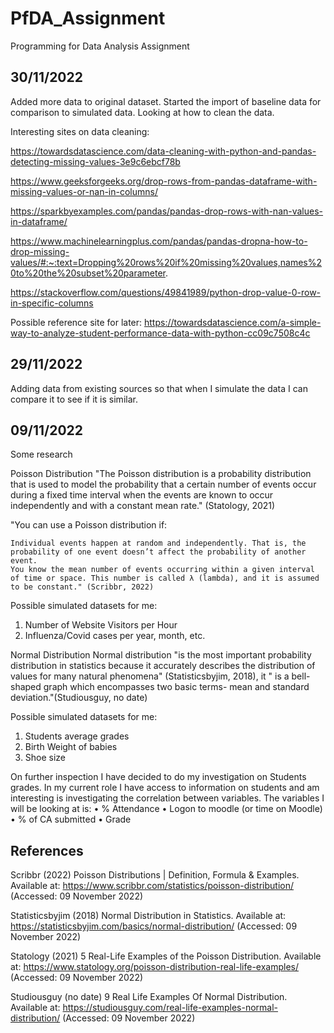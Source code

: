 # PfDA_Assignment
Programming for Data Analysis Assignment

30/11/2022
----------
Added more data to original dataset.
Started the import of baseline data for comparison to simulated data.
Looking at how to clean the data.

Interesting sites on data cleaning:

https://towardsdatascience.com/data-cleaning-with-python-and-pandas-detecting-missing-values-3e9c6ebcf78b

https://www.geeksforgeeks.org/drop-rows-from-pandas-dataframe-with-missing-values-or-nan-in-columns/

https://sparkbyexamples.com/pandas/pandas-drop-rows-with-nan-values-in-dataframe/

https://www.machinelearningplus.com/pandas/pandas-dropna-how-to-drop-missing-values/#:~:text=Dropping%20rows%20if%20missing%20values,names%20to%20the%20subset%20parameter.

https://stackoverflow.com/questions/49841989/python-drop-value-0-row-in-specific-columns



Possible reference site for later:
https://towardsdatascience.com/a-simple-way-to-analyze-student-performance-data-with-python-cc09c7508c4c


29/11/2022
----------
Adding data from existing sources so that when I simulate the data I can compare it to see if it is similar.

09/11/2022
----------
Some research

Poisson Distribution
"The Poisson distribution is a probability distribution that is used to model the probability that a certain number of events occur during a fixed time interval when the events are known to occur independently and with a constant mean rate." (Statology, 2021)

"You can use a Poisson distribution if:

    Individual events happen at random and independently. That is, the probability of one event doesn’t affect the probability of another event.
    You know the mean number of events occurring within a given interval of time or space. This number is called λ (lambda), and it is assumed to be constant." (Scribbr, 2022)

Possible simulated datasets for me:
1. Number of Website Visitors per Hour
2. Influenza/Covid cases per year, month, etc.


Normal Distribution
Normal distribution "is the most important probability distribution in statistics because it accurately describes the distribution of values for many natural phenomena" (Statisticsbyjim, 2018), it " is a bell-shaped graph which encompasses two basic terms- mean and standard deviation."(Studiousguy, no date)

Possible simulated datasets for me:
1. Students average grades
2. Birth Weight of babies
3. Shoe size

On further inspection I have decided to do my investigation on Students grades. In my current role I have access to information on students and am interesting is investigating the correlation between variables. The variables I will be looking at is:
•	% Attendance
•	Logon to moodle (or time on Moodle)
•	% of CA submitted
•	Grade




References
----------

Scribbr (2022) Poisson Distributions | Definition, Formula & Examples. Available at: https://www.scribbr.com/statistics/poisson-distribution/ (Accessed: 09 November 2022)

Statisticsbyjim (2018) Normal Distribution in Statistics. Available at: https://statisticsbyjim.com/basics/normal-distribution/ (Accessed: 09 November 2022)

Statology (2021) 5 Real-Life Examples of the Poisson Distribution. Available at: https://www.statology.org/poisson-distribution-real-life-examples/ (Accessed: 09 November 2022)

Studiousguy (no date) 9 Real Life Examples Of Normal Distribution. Available at: https://studiousguy.com/real-life-examples-normal-distribution/ (Accessed: 09 November 2022)